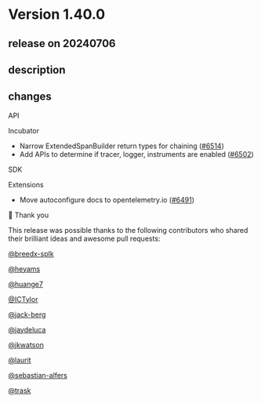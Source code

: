 # Version 1.40.0

## release on 20240706
## description
## changes
API

Incubator

* Narrow ExtendedSpanBuilder return types for chaining (<a href="https://github.com/open-telemetry/opentelemetry-java/pull/6514" data-hovercard-type="pull_request" data-hovercard-url="/open-telemetry/opentelemetry-java/pull/6514/hovercard">#6514</a>)
* Add APIs to determine if tracer, logger, instruments are enabled (<a href="https://github.com/open-telemetry/opentelemetry-java/pull/6502" data-hovercard-type="pull_request" data-hovercard-url="/open-telemetry/opentelemetry-java/pull/6502/hovercard">#6502</a>)

SDK

Extensions

* Move autoconfigure docs to opentelemetry.io (<a href="https://github.com/open-telemetry/opentelemetry-java/pull/6491" data-hovercard-type="pull_request" data-hovercard-url="/open-telemetry/opentelemetry-java/pull/6491/hovercard">#6491</a>)

🙇 Thank you

This release was possible thanks to the following contributors who shared their brilliant ideas and awesome pull requests:

<a class="user-mention notranslate" data-hovercard-type="user" data-hovercard-url="/users/breedx-splk/hovercard" data-octo-click="hovercard-link-click" data-octo-dimensions="link_type:self" href="https://github.com/breedx-splk">@breedx-splk</a>  

<a class="user-mention notranslate" data-hovercard-type="user" data-hovercard-url="/users/heyams/hovercard" data-octo-click="hovercard-link-click" data-octo-dimensions="link_type:self" href="https://github.com/heyams">@heyams</a>  

<a class="user-mention notranslate" data-hovercard-type="user" data-hovercard-url="/users/huange7/hovercard" data-octo-click="hovercard-link-click" data-octo-dimensions="link_type:self" href="https://github.com/huange7">@huange7</a>  

<a class="user-mention notranslate" data-hovercard-type="user" data-hovercard-url="/users/ICTylor/hovercard" data-octo-click="hovercard-link-click" data-octo-dimensions="link_type:self" href="https://github.com/ICTylor">@ICTylor</a>  

<a class="user-mention notranslate" data-hovercard-type="user" data-hovercard-url="/users/jack-berg/hovercard" data-octo-click="hovercard-link-click" data-octo-dimensions="link_type:self" href="https://github.com/jack-berg">@jack-berg</a>  

<a class="user-mention notranslate" data-hovercard-type="user" data-hovercard-url="/users/jaydeluca/hovercard" data-octo-click="hovercard-link-click" data-octo-dimensions="link_type:self" href="https://github.com/jaydeluca">@jaydeluca</a>  

<a class="user-mention notranslate" data-hovercard-type="user" data-hovercard-url="/users/jkwatson/hovercard" data-octo-click="hovercard-link-click" data-octo-dimensions="link_type:self" href="https://github.com/jkwatson">@jkwatson</a>  

<a class="user-mention notranslate" data-hovercard-type="user" data-hovercard-url="/users/laurit/hovercard" data-octo-click="hovercard-link-click" data-octo-dimensions="link_type:self" href="https://github.com/laurit">@laurit</a>  

<a class="user-mention notranslate" data-hovercard-type="user" data-hovercard-url="/users/sebastian-alfers/hovercard" data-octo-click="hovercard-link-click" data-octo-dimensions="link_type:self" href="https://github.com/sebastian-alfers">@sebastian-alfers</a>  

<a class="user-mention notranslate" data-hovercard-type="user" data-hovercard-url="/users/trask/hovercard" data-octo-click="hovercard-link-click" data-octo-dimensions="link_type:self" href="https://github.com/trask">@trask</a>

